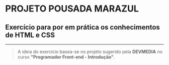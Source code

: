 # PROJETO POUSADA MARAZUL

## Exercício para por em prática os conhecimentos de **HTML** e **CSS**
***
> A ideia do exercício basea-se no projeto sugerido pela **DEVMEDIA** no curso **"Programador Front-end - Introdução"**.
